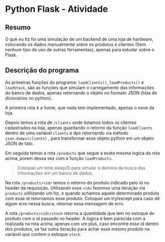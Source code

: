 # Python Flask - Atividade

## Resumo

O que eu fiz foi uma simulação de um backend de uma loja de hardware, colocando os dados manualmente sobre os produtos e clientes (Sem nenhum tipo de uso de outras ferramentas), apenas para estudar sobre o Flask.

## Descrição do programa

As primeiras funções do programa: `loadClients()`, `loadProducts()` e `loadStock`, são as funções que simulam o carregamento das informações do banco de dados, apenas retornando o objeto no formato JSON (lista de dicionários no python).

A primeira rota é a home, que nada tem implementado, apenas o nove da loja. 

Depois temos a rota de `/clients` onde listamos todos os clientes cadastrados na loja, apenas guardando o retorno da função `loadClients` dentro de uma variável `clients` e dps retornando via método `json.dumps(clients)` , para transformar esse objeto python em um objeto JSON de fato.

Em seguida temos a rota `/products` que segue a exata mesma logica da rota acima, porem dessa vez com a função `loadProducts`.

> Coloquei um time.sleep(1) para simular a demora da busca das informações em um banco de dados.

Na rota `/products/<id>` temos o retorno do produto indicado pelo id no header da requisição. Utilizando esse `<id>` fazemos uma iteração via `products` uitilizando um for, e quando achamos aquele determinado produto com esse id retornamos esse produto. Coloquei um try/except para caso dê algum erro nessa busca, retornar essa mensagem de erro.

A rota `/products/<id>/stock` retorna a quantidade que tem no estoque do produto com o id passado no header. A logica é bem parecida com a realizada na rota acima, apenas com um plus, caso encontre esse id dentro dos produtos, se faz outra iteração para achar esse mesmo produto na variável que contem o estoque `stock`.


